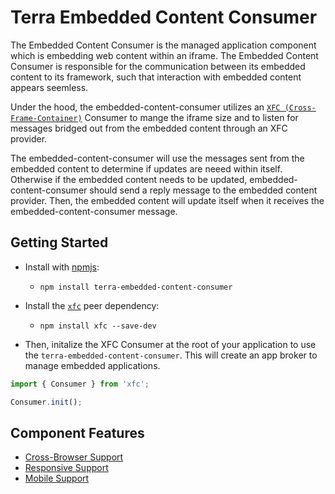 # Terra Embedded Content Consumer

The Embedded Content Consumer is the managed application component which is embedding web content within an iframe. The Embedded Content Consumer is responsible for the communication between its embedded content to its framework, such that interaction with embedded content appears seemless.

Under the hood, the embedded-content-consumer utilizes an [`XFC (Cross-Frame-Container)`](https://www.npmjs.com/package/xfc) Consumer to mange the iframe size and to listen for messages bridged out from the embedded content through an XFC provider. 

The embedded-content-consumer will use the messages sent from the embedded content to determine if updates are neeed within itself. Otherwise if the embedded content needs to be updated, embedded-content-consumer should send a reply message to the embedded content provider. Then, the embedded content will update itself when it receives the embedded-content-consumer message.

## Getting Started

- Install with [npmjs](https://www.npmjs.com):
  - `npm install terra-embedded-content-consumer`

- Install the [`xfc`](https://www.npmjs.com/package/xfc) peer dependency:
  - `npm install xfc --save-dev`

- Then, initalize the XFC Consumer at the root of your application to use the `terra-embedded-content-consumer`. This will create an app broker to manage embedded applications.

```jsx
import { Consumer } from 'xfc';

Consumer.init();
```

## Component Features
* [Cross-Browser Support](https://github.com/cerner/terra-ui/blob/master/src/terra-dev-site/contributing/ComponentStandards.e.contributing.md#cross-browser-support)
* [Responsive Support](https://github.com/cerner/terra-ui/blob/master/src/terra-dev-site/contributing/ComponentStandards.e.contributing.md#responsive-support)
* [Mobile Support](https://github.com/cerner/terra-ui/blob/master/src/terra-dev-site/contributing/ComponentStandards.e.contributing.md#mobile-support)